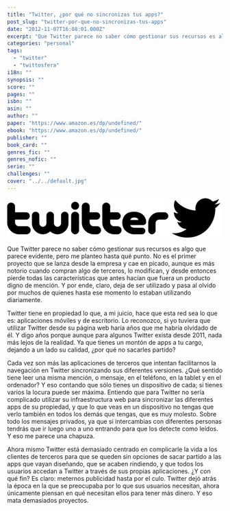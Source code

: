 ```yaml
---
title: "Twitter, ¿por qué no sincronizas tus apps?"
post_slug: "twitter-por-que-no-sincronizas-tus-apps"
date: "2012-11-07T16:08:01.000Z"
excerpt: "Que Twitter parece no saber cómo gestionar sus recursos es algo que parece evidente, pero me planteo hasta qué punto. No es el primer proyecto que se lanza desde la empresa y cae en picado, aunque es más notorio cuando compran algo de terceros, lo modifican, y desde entonces pierde todas las características que antes hacían que fuera un producto digno de mención. Y por ende, claro, deja de ser utilizado y pasa al olvido por muchos de quienes hasta ese momento lo estaban utilizando diariamente."
categories: "personal"
tags: 
  - "twitter"
  - "twittosfera"
i18n: ""
synopsis: ""
score: ""
pages: ""
isbn: ""
asin: ""
author: ""
paper: "https://www.amazon.es/dp/undefined/"
ebook: "https://www.amazon.es/dp/undefined/"
publisher: ""
book_card: ""
genres_fic: ""
genres_nofic: ""
serie: ""
challenges: ""
cover: "../../default.jpg"
---
```


![](images/nuevo-twitter.png "Twitter")

Que Twitter parece no saber cómo gestionar sus recursos es algo que parece evidente, pero me planteo hasta qué punto. No es el primer proyecto que se lanza desde la empresa y cae en picado, aunque es más notorio cuando compran algo de terceros, lo modifican, y desde entonces pierde todas las características que antes hacían que fuera un producto digno de mención. Y por ende, claro, deja de ser utilizado y pasa al olvido por muchos de quienes hasta ese momento lo estaban utilizando diariamente.

Twitter tiene en propiedad lo que, a mi juicio, hace que esta red sea lo que es: aplicaciones móviles y de escritorio. Lo reconozco, si yo tuviera que utilizar Twitter desde su página web haría años que me habría olvidado de él. Y digo años porque aunque para algunos Twitter exista desde 2011, nada más lejos de la realidad. Ya que tienes un montón de apps a tu cargo, dejando a un lado su calidad, ¿por qué no sacarles partido?

Cada vez son más las aplicaciones de terceros que intentan facilitarnos la navegación en Twitter sincronizando sus diferentes versiones. ¿Qué sentido tiene leer una misma mención, o mensaje, en el teléfono, en la tablet y en el ordenador? Y eso contando que sólo tienes un dispositivo de cada; si tienes varios la locura puede ser máxima. Entiendo que para Twitter no sería complicado utilizar su infraestructura web para sincronizar las diferentes apps de su propiedad, y que lo que veas en un dispositivo no tengas que verlo también en todos los demás que tengas, que es muy molesto. Sobre todo los mensajes privados, ya que si intercambias con diferentes personas tendrás que ir luego uno a uno entrando para que los detecte como leídos. Y eso me parece una chapuza.

Ahora mismo Twitter está demasiado centrado en complicarle la vida a los clientes de terceros para que se queden sin opciones de sacar partido a las apps que vayan diseñando, que se acaben rindiendo, y que todos los usuarios accedan a Twitter a través de sus propias aplicaciones. ¿Y con qué fin? Es claro: meternos publicidad hasta por el culo. Twitter dejó atrás la época en la que se preocupaba por lo que sus usuarios necesitan, ahora únicamente piensan en qué necesitan ellos para tener más dinero. Y eso mata demasiados proyectos.
